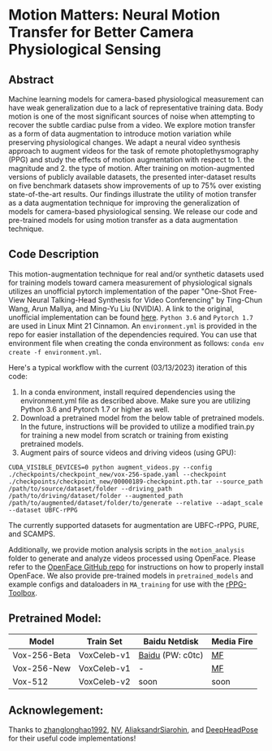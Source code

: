 # Motion Matters: Neural Motion Transfer for Better Camera Physiological Sensing

## Abstract
Machine learning models for camera-based physiological measurement can have weak generalization due to a lack of representative training data. Body motion is one of the most significant sources of noise when attempting to recover the subtle cardiac pulse from a video. We explore motion transfer as a form of data augmentation to introduce motion variation while preserving physiological changes. We adapt a neural video synthesis approach to augment videos for the task of remote photoplethysmography (PPG) and study the effects of motion augmentation with respect to 1. the magnitude and 2. the type of motion. After training on motion-augmented versions of publicly available datasets, the presented inter-dataset results on five benchmark datasets show improvements of up to 75% over existing state-of-the-art results. Our findings illustrate the utility of motion transfer as a data augmentation technique for improving the generalization of models for camera-based physiological sensing. We release our code and pre-trained models for using motion transfer as a data augmentation technique.

## Code Description

This motion-augmentation technique for real and/or synthetic datasets used for training models toward camera measurement of physiological signals utilizes an unofficial pytorch implementation of the paper "One-Shot Free-View Neural Talking-Head Synthesis for Video Conferencing" by Ting-Chun Wang, Arun Mallya, and Ming-Yu Liu (NVIDIA). A link to the original, unofficial implementation can be found [here](https://github.com/zhanglonghao1992/One-Shot_Free-View_Neural_Talking_Head_Synthesis). ```Python 3.6``` and ```Pytorch 1.7``` are used in Linux Mint 21 Cinnamon. An ```environment.yml``` is provided in the repo for easier installation of the dependencies required. You can use that environment file when creating the conda environment as follows: ```conda env create -f environment.yml```.

Here's a typical workflow with the current (03/13/2023) iteration of this code:

1. In a conda environment, install required dependencies using the environment.yml file as described above. Make sure you are utilizing Python 3.6 and Pytorch 1.7 or higher as well.
2. Download a pretrained model from the below table of pretrained models. In the future, instructions will be provided to utilize a modified train.py for training a new model from scratch or training from existing pretrained models.
3. Augment pairs of source videos and driving videos (using GPU):
```
CUDA_VISIBLE_DEVICES=0 python augment_videos.py --config ./checkpoints/checkpoint_new/vox-256-spade.yaml --checkpoint ./checkpoints/checkpoint_new/00000189-checkpoint.pth.tar --source_path /path/to/source/dataset/folder --driving_path /path/to/driving/dataset/folder --augmented_path /path/to/augmented/dataset/folder/to/generate --relative --adapt_scale --dataset UBFC-rPPG
```

The currently supported datasets for augmentation are UBFC-rPPG, PURE, and SCAMPS.

Additionally, we provide motion analysis scripts in the `motion_analysis` folder to generate and analyze videos processed using OpenFace. Please refer to the [OpenFace GitHub repo](https://github.com/TadasBaltrusaitis/OpenFace) for instructions on how to properly install OpenFace. We also provide pre-trained models in `pretrained_models` and example configs and dataloaders in `MA_training` for use with the [rPPG-Toolbox](https://github.com/ubicomplab/rPPG-Toolbox).

Pretrained Model:  
--------

  Model  |  Train Set   | Baidu Netdisk | Media Fire | 
 ------- |------------  |-----------    |--------      |
 Vox-256-Beta| VoxCeleb-v1  | [Baidu](https://pan.baidu.com/s/1lLS4ArbK2yWelsL-EtwU8g) (PW: c0tc)|  [MF](https://www.mediafire.com/folder/rw51an7tk7bh2/TalkingHead)  |
 Vox-256-New | VoxCeleb-v1  |  -  |  [MF](https://www.mediafire.com/folder/fcvtkn21j57bb/TalkingHead_Update)  |
 Vox-512 | VoxCeleb-v2  |  soon  |  soon  |

 Acknowlegement: 
--------
Thanks to [zhanglonghao1992](https://github.com/zhanglonghao1992/One-Shot_Free-View_Neural_Talking_Head_Synthesis), [NV](https://github.com/NVlabs/face-vid2vid), [AliaksandrSiarohin](https://github.com/AliaksandrSiarohin/first-order-model), and [DeepHeadPose](https://github.com/DriverDistraction/DeepHeadPose) for their useful code implementations!
